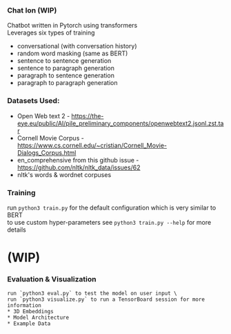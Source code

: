 ### Chat Ion (WIP)

Chatbot written in Pytorch using transformers \
Leverages six types of training
* conversational (with conversation history)
* random word masking (same as BERT)
* sentence to sentence generation
* sentence to paragraph generation
* paragraph to sentence generation
* paragraph to paragraph generation

### Datasets Used:

 * Open Web text 2 - https://the-eye.eu/public/AI/pile_preliminary_components/openwebtext2.jsonl.zst.tar
 * Cornell Movie Corpus - https://www.cs.cornell.edu/~cristian/Cornell_Movie-Dialogs_Corpus.html
 * en_comprehensive from this github issue - https://github.com/nltk/nltk_data/issues/62
 * nltk's words & wordnet corpuses 


### Training
 run `python3 train.py` for the default configuration which is very similar to BERT \
 to use custom hyper-parameters see `python3 train.py --help` for more details

# (WIP)
### Evaluation & Visualization
    run `python3 eval.py` to test the model on user input \
    run `python3 visualize.py` to run a TensorBoard session for more information
    * 3D Embeddings
    * Model Architecture
    * Example Data